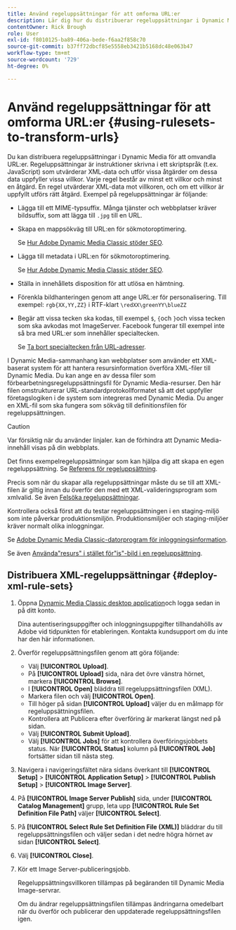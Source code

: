 ```yaml
---
title: Använd regeluppsättningar för att omforma URL:er
description: Lär dig hur du distribuerar regeluppsättningar i Dynamic Media för att omvandla URL:er. Regeluppsättningar är instruktioner skrivna i ett skriptspråk (t.ex. JavaScript) som utvärderar XML-data och utför vissa åtgärder om dessa data uppfyller vissa villkor.
contentOwner: Rick Brough
role: User
exl-id: f8010125-ba89-406a-bede-f6aa2f858c70
source-git-commit: b37ff72dbcf85e5558eb3421b5168dc48e063b47
workflow-type: tm+mt
source-wordcount: '729'
ht-degree: 0%

---
```


# Använd regeluppsättningar för att omforma URL:er {#using-rulesets-to-transform-urls}

Du kan distribuera regeluppsättningar i Dynamic Media för att omvandla URL:er. Regeluppsättningar är instruktioner skrivna i ett skriptspråk (t.ex. JavaScript) som utvärderar XML-data och utför vissa åtgärder om dessa data uppfyller vissa villkor. Varje regel består av minst ett villkor och minst en åtgärd. En regel utvärderar XML-data mot villkoren, och om ett villkor är uppfyllt utförs rätt åtgärd. Exempel på regeluppsättningar är följande:

* Lägga till ett MIME-typsuffix. Många tjänster och webbplatser kräver bildsuffix, som att lägga till `.jpg` till en URL.
* Skapa en mappsökväg till URL:en för sökmotoroptimering.

   Se [Hur Adobe Dynamic Media Classic stöder SEO](/help/assets/dynamic-media/assets/s7_seo.pdf).

* Lägga till metadata i URL:en för sökmotoroptimering.

   Se [Hur Adobe Dynamic Media Classic stöder SEO](/help/assets/dynamic-media/assets/s7_seo.pdf).

* Ställa in innehållets disposition för att utlösa en hämtning.
* Förenkla bildhanteringen genom att ange URL:er för personalisering. Till exempel: `rgb{XX,YY,ZZ}` i RTF-klart `\redXX\greenYY\blueZZ`

* Begär att vissa tecken ska kodas, till exempel `$`, `{`och `}`och vissa tecken som ska avkodas mot ImageServer. Facebook fungerar till exempel inte så bra med URL:er som innehåller specialtecken.

   Se [Ta bort specialtecken från URL-adresser](https://helpx.adobe.com/experience-manager/scene7/kb/base/scene7-rulesets/remove-special-characters-urls.html).

I Dynamic Media-sammanhang kan webbplatser som använder ett XML-baserat system för att hantera resursinformation överföra XML-filer till Dynamic Media. Du kan ange en av dessa filer som förbearbetningsregeluppsättningsfil för Dynamic Media-resurser. Den här filen omstrukturerar URL-standardprotokollformatet så att det uppfyller företagslogiken i de system som integreras med Dynamic Media. Du anger en XML-fil som ska fungera som sökväg till definitionsfilen för regeluppsättningen.

>[!CAUTION]
>
>Var försiktig när du använder linjaler. kan de förhindra att Dynamic Media-innehåll visas på din webbplats.

Det finns exempelregeluppsättningar som kan hjälpa dig att skapa en egen regeluppsättning.
Se [Referens för regeluppsättning](https://experienceleague.adobe.com/docs/dynamic-media-developer-resources/image-serving-api/image-serving-api/rule-set-reference/c-rule-set-reference.html).

Precis som när du skapar alla regeluppsättningar måste du se till att XML-filen är giltig innan du överför den med ett XML-valideringsprogram som xmlvalid.
Se även [Felsöka regeluppsättningar](https://helpx.adobe.com/experience-manager/scene7/kb/base/scene7-rulesets/scene7-ruleset-troubleshooting.html).

Kontrollera också först att du testar regeluppsättningen i en staging-miljö som inte påverkar produktionsmiljön.
Produktionsmiljöer och staging-miljöer kräver normalt olika inloggningar.

Se [Adobe Dynamic Media Classic-datorprogram för inloggningsinformation](https://experienceleague.adobe.com/docs/dynamic-media-classic/using/getting-started/signing-out.html#sign-in-dmc-app).

<!-- OBSOLETE CONTENT * **NA staging environment** login page: [https://s7sps1-staging.scene7.com/IpsWeb/](https://s7sps1-staging.scene7.com/IpsWeb/)
* **EMEA staging environment** login page: [https://s7sps3-staging.scene7.com/IpsWeb/](https://s7sps3-staging.scene7.com/IpsWeb/)
* **JAPAC staging environment** login page: [https://s7sps5-staging.scene7.com/IpsWeb/](https://s7sps5-staging.scene7.com/IpsWeb/) -->

Se även [Använda&quot;resurs&quot; i stället för&quot;is&quot;-bild i en regeluppsättning](https://helpx.adobe.com/experience-manager/scene7/kb/base/scene7-rulesets/ruleset-asset-instead-image.html).

## Distribuera XML-regeluppsättningar {#deploy-xml-rule-sets}

1. Öppna [Dynamic Media Classic desktop application](https://experienceleague.adobe.com/docs/dynamic-media-classic/using/getting-started/signing-out.html#getting-started)och logga sedan in på ditt konto.

   Dina autentiseringsuppgifter och inloggningsuppgifter tillhandahölls av Adobe vid tidpunkten för etableringen. Kontakta kundsupport om du inte har den här informationen.

1. Överför regeluppsättningsfilen genom att göra följande:

   * Välj **[!UICONTROL Upload]**.
   * På **[!UICONTROL Upload]** sida, nära det övre vänstra hörnet, markera **[!UICONTROL Browse]**.
   * I **[!UICONTROL Open]** bläddra till regeluppsättningsfilen (XML).
   * Markera filen och välj **[!UICONTROL Open]**.
   * Till höger på sidan **[!UICONTROL Upload]** väljer du en målmapp för regeluppsättningsfilen.
   * Kontrollera att Publicera efter överföring är markerat längst ned på sidan.
   * Välj **[!UICONTROL Submit Upload]**.
   * Välj **[!UICONTROL Jobs]** för att kontrollera överföringsjobbets status. När **[!UICONTROL Status]** kolumn på **[!UICONTROL Job]** fortsätter sidan till nästa steg.

1. Navigera i navigeringsfältet nära sidans överkant till **[!UICONTROL Setup]** > **[!UICONTROL Application Setup]** > **[!UICONTROL Publish Setup]** > **[!UICONTROL Image Server]**.
1. På **[!UICONTROL Image Server Publish]** sida, under **[!UICONTROL Catalog Management]** grupp, leta upp **[!UICONTROL Rule Set Definition File Path]** väljer **[!UICONTROL Select]**.
1. På **[!UICONTROL Select Rule Set Definition File (XML)]** bläddrar du till regeluppsättningsfilen och väljer sedan i det nedre högra hörnet av sidan **[!UICONTROL Select]**.
1. Välj **[!UICONTROL Close]**.
1. Kör ett Image Server-publiceringsjobb.

   Regeluppsättningsvillkoren tillämpas på begäranden till Dynamic Media Image-servrar.

   Om du ändrar regeluppsättningsfilen tillämpas ändringarna omedelbart när du överför och publicerar den uppdaterade regeluppsättningsfilen igen.
